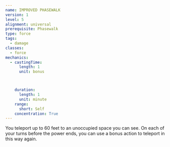 ```yaml
---
name: IMPROVED PHASEWALK
version: 1
level: 5
alignment: universal
prerequisite: Phasewalk
type: force
tags:
  - damage
classes:
  - force
mechanics:
  - castingTime:
      length: 1
      unit: bonus



    duration:
      length: 1
      unit: minute
    range:
      short: Self
    concentration: True
---
```

You teleport up to 60 feet to an unoccupied space
you can see. On each of your turns before the power
ends, you can use a bonus action to teleport in this
way again.

    